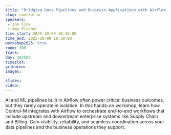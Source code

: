 ```yaml
---
title: "Bridging Data Pipelines and Business Applications with Airflow and Control-M"
slug: control-m
speakers:
 - Jon Fink
 - Amy Pitcher
time_start: 2025-10-09 10:30:00
time_end: 2025-10-09 10:30:00
workshop2025: true
room: 305
track: 
day: 202503
timeslot: 
gridarea: 
images: 

slides:
video: 
---
```


AI and ML pipelines built in Airflow often power critical business outcomes, but they rarely operate in isolation. In this hands-on workshop, learn how Control-M integrates with Airflow to orchestrate end-to-end workflows that include upstream and downstream enterprise systems like Supply Chain and Billing. Gain visibility, reliability, and seamless coordination across your data pipelines and the business operations they support.

